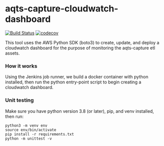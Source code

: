 # aqts-capture-cloudwatch-dashboard
[![Build Status](https://travis-ci.com/usgs/aqts-capture-cloudwatch-dashboard.svg?branch=main)](https://travis-ci.com/usgs/aqts-capture-cloudwatch-dashboard)
[![codecov](https://codecov.io/gh/usgs/aqts-capture-cloudwatch-dashboard/branch/main/graph/badge.svg)](https://codecov.io/gh/usgs/aqts-capture-cloudwatch-dashboard)

This tool uses the AWS Python SDK (boto3) to create, update, and deploy a cloudwatch dashboard for the purpose of monitoring the aqts-capture etl assets.

### How it works
Using the Jenkins job runner, we build a docker container with python installed, then run the python entry-point script to begin creating a cloudwatch dashboard.

### Unit testing
Make sure you have python version 3.8 (or later), pip, and venv installed, then run:

```shell script
python3 -m venv env
source env/bin/activate
pip install -r requirements.txt
python -m unittest -v
```

